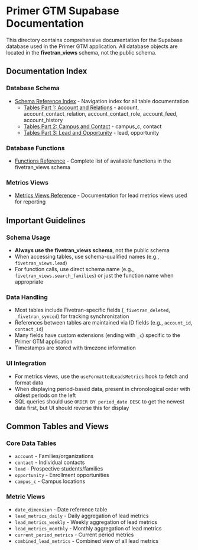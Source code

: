 # Primer GTM Supabase Documentation

This directory contains comprehensive documentation for the Supabase database used in the Primer GTM application. All database objects are located in the **fivetran_views** schema, not the public schema.

## Documentation Index

### Database Schema
- [Schema Reference Index](./supabase_schema_reference_index.md) - Navigation index for all table documentation
  - [Tables Part 1: Account and Relations](./supabase_schema_reference_part1.md) - account, account_contact_relation, account_contact_role, account_feed, account_history
  - [Tables Part 2: Campus and Contact](./supabase_schema_reference_part2.md) - campus_c, contact
  - [Tables Part 3: Lead and Opportunity](./supabase_schema_reference_part3.md) - lead, opportunity

### Database Functions
- [Functions Reference](./supabase_functions_reference.md) - Complete list of available functions in the fivetran_views schema

### Metrics Views
- [Metrics Views Reference](./supabase_metrics_views_reference.md) - Documentation for lead metrics views used for reporting

## Important Guidelines

### Schema Usage
- **Always use the fivetran_views schema**, not the public schema
- When accessing tables, use schema-qualified names (e.g., `fivetran_views.lead`)
- For function calls, use direct schema name (e.g., `fivetran_views.search_families`) or just the function name when appropriate

### Data Handling
- Most tables include Fivetran-specific fields (`_fivetran_deleted`, `_fivetran_synced`) for tracking synchronization
- References between tables are maintained via ID fields (e.g., `account_id`, `contact_id`)
- Many fields have custom extensions (ending with `_c`) specific to the Primer GTM application
- Timestamps are stored with timezone information

### UI Integration
- For metrics views, use the `useFormattedLeadsMetrics` hook to fetch and format data
- When displaying period-based data, present in chronological order with oldest periods on the left
- SQL queries should use `ORDER BY period_date DESC` to get the newest data first, but UI should reverse this for display

## Common Tables and Views

### Core Data Tables
- `account` - Families/organizations
- `contact` - Individual contacts
- `lead` - Prospective students/families
- `opportunity` - Enrollment opportunities
- `campus_c` - Campus locations

### Metric Views
- `date_dimension` - Date reference table
- `lead_metrics_daily` - Daily aggregation of lead metrics
- `lead_metrics_weekly` - Weekly aggregation of lead metrics
- `lead_metrics_monthly` - Monthly aggregation of lead metrics
- `current_period_metrics` - Current period metrics
- `combined_lead_metrics` - Combined view of all lead metrics
